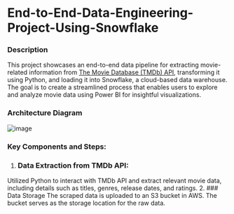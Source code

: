 # End-to-End-Data-Engineering-Project-Using-Snowflake
### Description
This project showcases an end-to-end data pipeline for extracting movie-related information from [The Movie Database (TMDb) API](https://developer.themoviedb.org/docs/getting-started), transforming it using Python, and loading it into Snowflake, a cloud-based data warehouse. The goal is to create a streamlined process that enables users to explore and analyze movie data using Power BI for insightful visualizations.
### Architecture Diagram
![image](https://github.com/MuthoniGathu/End-to-End-Data-Engineering-Project-Using-Snowflake/assets/32902183/b2d90ca7-149e-4b12-9f44-4b00f9063433)
### Key Components and Steps:
1. ### Data Extraction from TMDb API:
Utilized Python to interact with TMDb API and extract relevant movie data, including details such as titles, genres, release dates, and ratings.
2. ### Data Storage
The scraped data is uploaded to an S3 bucket in AWS. The bucket serves as the storage location for the raw data.
